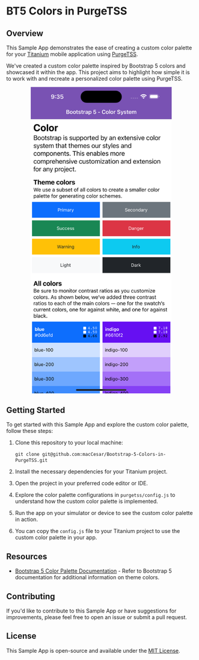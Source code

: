 # BT5 Colors in PurgeTSS

## Overview

This Sample App demonstrates the ease of creating a custom color palette for your [Titanium](https://titaniumsdk.com) mobile application using [PurgeTSS](https://purgetss.com).

We've created a custom color palette inspired by Bootstrap 5 colors and showcased it within the app. This project aims to highlight how simple it is to work with and recreate a personalized color palette using PurgeTSS.

<p align="center" width="100%">
<img src="app/assets/bt5-color-system.png" width="375" alt="iOS Screen - BT5 Color System" >
</p>

## Getting Started

To get started with this Sample App and explore the custom color palette, follow these steps:

1. Clone this repository to your local machine:

   ```shell
   git clone git@github.com:macCesar/Bootstrap-5-Colors-in-PurgeTSS.git
   ```

2. Install the necessary dependencies for your Titanium project.

3. Open the project in your preferred code editor or IDE.

4. Explore the color palette configurations in `purgetss/config.js` to understand how the custom color palette is implemented.

5. Run the app on your simulator or device to see the custom color palette in action.

6. You can copy the `config.js` file to your Titanium project to use the custom color palette in your app.

## Resources

- [Bootstrap 5 Color Palette Documentation](https://getbootstrap.com/docs/5.2/customize/color/) - Refer to Bootstrap 5 documentation for additional information on theme colors.

## Contributing

If you'd like to contribute to this Sample App or have suggestions for improvements, please feel free to open an issue or submit a pull request.

## License

This Sample App is open-source and available under the [MIT License](LICENSE).
